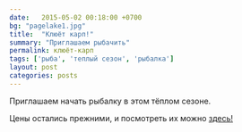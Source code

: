 ```yaml
---
date:   2015-05-02 00:18:00 +0700
bg: "pagelake1.jpg"
title:  "Клюёт карп!"
summary: "Приглашаем рыбачить"  
permalink: клюёт-карп
tags: ['рыба', 'теплый сезон', 'рыбалка']
layout: post
categories: posts
---
```

Приглашаем начать рыбалку в этом тёплом сезоне.

Цены остались прежними, и посмотреть их можно [здесь!](http://rybalkatut.by/price/)
